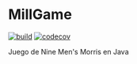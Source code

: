 # MillGame

<div>

[![build](https://github.com/Billy-freespace/MillGame/actions/workflows/build.yml/badge.svg?branch=test)](https://github.com/Billy-freespace/MillGame/actions/workflows/build.yml)
  [![codecov](https://codecov.io/gh/Billy-freespace/MillGame/branch/main/graph/badge.svg?token=NJZOQUKC0T)](https://codecov.io/gh/Billy-freespace/MillGame)
  

</div>


Juego de Nine Men's Morris en Java
